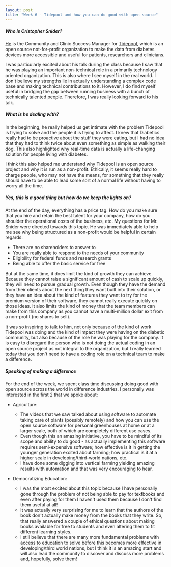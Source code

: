 ```yaml
---
layout: post
title: "Week 6 - Tidepool and how you can do good with open source"
---
```


##### Who is Cristopher Snider?

[He](https://www.linkedin.com/in/christopherasnider/) is the Community and Clinic Success Manager for [Tidepool](https://www.tidepool.org/open), which is an open source not-for-profit organization to make the data from diabetes devices more accessible and useful for patients, researchers and clinicians. 
<!--more-->


I was particularly excited about his talk during the class because I saw that he was playing an important non-technical role in a primarily technology oriented organization. This is also where I see myself in the real world. I don't believe my strengths lie in actually understanding a complex code base and making technical contributions to it. However, I do find myself useful in bridging the gap between running business with a bunch of technically talented people. Therefore, I was really looking forward to his talk. 

##### What is he dealing with?

In the beginning, he really helped us get intimate with the problem Tidepool is trying to solve and the people it is trying to affect. I knew that Diabetics really had to be proactive about the stuff they were eating, but I had no idea that they had to think twice about even something as simple as walking their dog. This also highlighted why real-time data is actually a life-changing solution for people living with diabetes. 

I think this also helped me understand why Tidepool is an open source project and why it is run as a non-profit. Ethically, it seems really hard to charge people, who may not have the means, for something that they really should have to be able to lead some sort of a normal life without having to worry all the time.

##### Yes, this is a good thing but how do we keep the lights on?

At the end of the day, everything has a price tag. How do you make sure that you hire and retain the best talent for your company, how do you shoulder the operational costs of the business, etc. My questions for Mr. Snider were directed towards this topic. He was immediately able to help me see why being structured as a non-profit would be helpful in certain regards:
* There are no shareholders to answer to
* You are really able to respond to the needs of your community
* Eligibility for federal funds and research grants
* Being able to offer the basic service for free

But at the same time, it does limit the kind of growth they can achieve. Because they cannot raise a significant amount of cash to scale up quickly, they will need to pursue gradual growth. Even though they have the demand from their clients about the next thing they want built into their solution, or they have an idea about the kind of features they want to try for the premium version of their software, they cannot really execute quickly on those ideas. It also limits the kind of money that the team members can make from this company as you cannot have a multi-million dollar exit from a non-profit (no shares to sell).


It was so inspiring to talk to him, not only because of the kind of work Tidepool was doing and the kind of impact they were having on the diabetic community, but also because of the role he was playing for the company. It is easy to disregard the person who is not doing the actual coding in an open source project as not integral to the organization, but I really learned today that you don't need to have a coding role on a technical team to make a difference. 


##### Speaking of making a difference

For the end of the week, we spent class time discussing doing good with open source across the world in difference industries. I personally was interested in the first 2 that we spoke about:
* Agriculture: 
  * The videos that we saw talked about using software to automate taking care of plants (possibly remotely) and how you can use the open source software for personal greenhouses at home or at a larger scale, both of which are completely different use cases. 
  * Even though this an amazing initiative, you have to be mindful of its scope and ability to do good - as actually implementing this software requires semi-expensive software; how effective is it in getting the younger generation excited about farming; how practical is it at a higher scale in developing/third-world nations, etc.
  * I have done some digging into vertical farming yielding amazing results with automation and that was very encouraging to hear. 
  
* Democratizing Education:
  * I was the most excited about this topic because I have personally gone through the problem of not being able to pay for textbooks and even after paying for them I haven't used them because I don't find them useful at all! 
  * It was actually very surprising for me to learn that the authors of the book don't actually make money from the books that they write. So, that really answered a couple of ethical questions about making books available for free to students and even altering them to fit different learning styles. 
  * I still believe that there are many more fundamental problems with access to education to solve before this becomes more effective in developing/third world nations, but I think it is an amazing start and will also lead the community to discover and discuss more problems and, hopefully, solve them!







